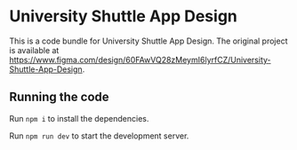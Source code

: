 
  # University Shuttle App Design

  This is a code bundle for University Shuttle App Design. The original project is available at https://www.figma.com/design/60FAwVQ28zMeymI6lyrfCZ/University-Shuttle-App-Design.

  ## Running the code

  Run `npm i` to install the dependencies.

  Run `npm run dev` to start the development server.
  